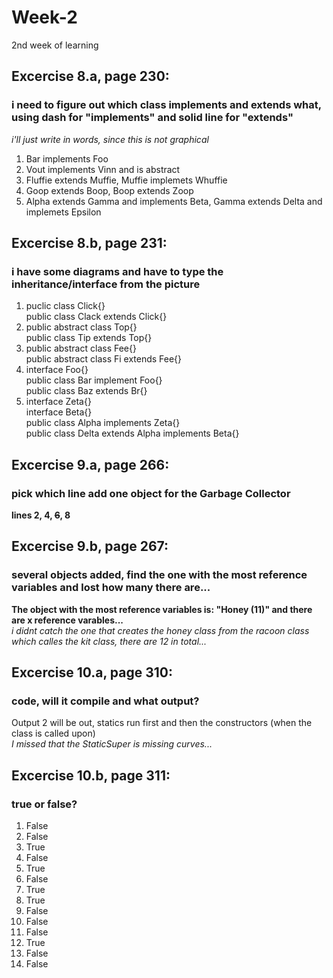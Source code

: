 # Week-2
2nd week of learning

## Excercise 8.a, page 230:
### i need to figure out which class implements and extends what, using dash for "implements" and solid line for "extends"
*i'll just write in words, since this is not graphical* 

1. Bar implements Foo 
2. Vout implements Vinn and is abstract
3. Fluffie extends Muffie, Muffie implemets Whuffie 
4. Goop extends Boop, Boop extends Zoop
5. Alpha extends Gamma and implements Beta, Gamma extends Delta and implemets Epsilon

## Excercise 8.b, page 231:
### i have some diagrams and have to type the inheritance/interface from the picture

1. puclic class Click{}  
   public  class Clack extends Click{}
2. public abstract class Top{}  
   public class Tip extends Top{}
3. public abstract class Fee{}  
   public abstract class Fi extends Fee{} 
4. interface Foo{}  
   public class Bar implement Foo{}  
   public class Baz extends Br{} 
5. interface Zeta{}  
   interface Beta{}  
   public class Alpha implements Zeta{}  
   public class Delta extends Alpha implements Beta{}

## Excercise 9.a, page 266:
### pick which line add one object for the Garbage Collector

**lines 2, 4, ~~6~~, 8**

## Excercise 9.b, page 267:
### several objects added, find the one with the most reference variables and lost how many there are...

**The object with the most reference variables is: "Honey (11)" and there are x reference varables...**  
*i didnt catch the one that creates the honey class from the racoon class which calles the kit class, there are 12 in total...*

## Excercise 10.a, page 310:
### code, will it compile and what output?

Output 2 will be out, statics run first and then the constructors (when the class is called upon)  
*I missed that the StaticSuper is missing curves...*

## Excercise 10.b, page 311:
### true or false?

1. False
2. False
3. True
4. False
5. True
6. False
7. True
8. True
9. False
10. False
11. False
12. True
13. False
14. False

 
   